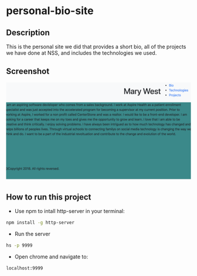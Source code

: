 # personal-bio-site

## Description

This is the personal site we did that provides a short bio, all of the projects we have done at NSS, and includes the technologies we used. 

## Screenshot
![main screenshot](./img/personalBio.png)

## How to run this project
* Use npm to intall http-server in your terminal:
```sh
npm install -g http-server
```
* Run the server
```sh
hs -p 9999
```
* Open chrome and navigate to:
```
localhost:9999
```